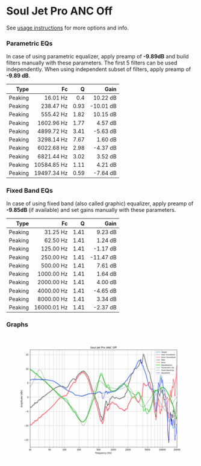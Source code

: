 # Soul Jet Pro ANC Off
See [usage instructions](https://github.com/jaakkopasanen/AutoEq#usage) for more options and info.

### Parametric EQs
In case of using parametric equalizer, apply preamp of **-9.89dB** and build filters manually
with these parameters. The first 5 filters can be used independently.
When using independent subset of filters, apply preamp of **-9.89 dB**.

| Type    | Fc          |    Q | Gain      |
|--------:|------------:|-----:|----------:|
| Peaking | 16.01 Hz    | 0.4  | 10.22 dB  |
| Peaking | 238.47 Hz   | 0.93 | -10.01 dB |
| Peaking | 555.42 Hz   | 1.82 | 10.15 dB  |
| Peaking | 1602.96 Hz  | 1.77 | 4.57 dB   |
| Peaking | 4899.72 Hz  | 3.41 | -5.63 dB  |
| Peaking | 3298.14 Hz  | 7.67 | 1.60 dB   |
| Peaking | 6022.68 Hz  | 2.98 | -4.37 dB  |
| Peaking | 6821.44 Hz  | 3.02 | 3.52 dB   |
| Peaking | 10584.85 Hz | 1.11 | 4.21 dB   |
| Peaking | 19497.34 Hz | 0.59 | -7.64 dB  |

### Fixed Band EQs
In case of using fixed band (also called graphic) equalizer, apply preamp of **-9.85dB**
(if available) and set gains manually with these parameters.

| Type    | Fc          |    Q | Gain      |
|--------:|------------:|-----:|----------:|
| Peaking | 31.25 Hz    | 1.41 | 9.23 dB   |
| Peaking | 62.50 Hz    | 1.41 | 1.24 dB   |
| Peaking | 125.00 Hz   | 1.41 | -1.17 dB  |
| Peaking | 250.00 Hz   | 1.41 | -11.47 dB |
| Peaking | 500.00 Hz   | 1.41 | 7.61 dB   |
| Peaking | 1000.00 Hz  | 1.41 | 1.64 dB   |
| Peaking | 2000.00 Hz  | 1.41 | 4.00 dB   |
| Peaking | 4000.00 Hz  | 1.41 | -4.65 dB  |
| Peaking | 8000.00 Hz  | 1.41 | 3.34 dB   |
| Peaking | 16000.01 Hz | 1.41 | -2.37 dB  |

### Graphs
![](./Soul%20Jet%20Pro%20ANC%20Off.png)